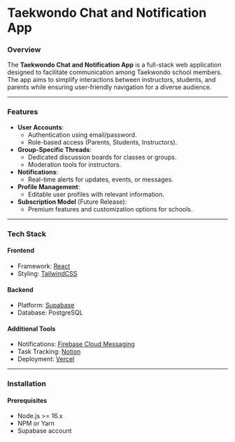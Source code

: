 # Taekwondo Chat and Notification App  

### Overview  
The **Taekwondo Chat and Notification App** is a full-stack web application designed to facilitate communication among Taekwondo school members. The app aims to simplify interactions between instructors, students, and parents while ensuring user-friendly navigation for a diverse audience.  

---

### Features  
- **User Accounts**:  
  - Authentication using email/password.  
  - Role-based access (Parents, Students, Instructors).  
- **Group-Specific Threads**:  
  - Dedicated discussion boards for classes or groups.  
  - Moderation tools for instructors.  
- **Notifications**:  
  - Real-time alerts for updates, events, or messages.  
- **Profile Management**:  
  - Editable user profiles with relevant information.  
- **Subscription Model** (Future Release):  
  - Premium features and customization options for schools.  

---

### Tech Stack  

#### Frontend  
- Framework: [React](https://reactjs.org/)  
- Styling: [TailwindCSS](https://tailwindcss.com/)  

#### Backend  
- Platform: [Supabase](https://supabase.com/)  
- Database: PostgreSQL  

#### Additional Tools  
- Notifications: [Firebase Cloud Messaging](https://firebase.google.com/products/cloud-messaging)  
- Task Tracking: [Notion](https://www.notion.so/)  
- Deployment: [Vercel](https://vercel.com/)  

---

### Installation  

#### Prerequisites  
- Node.js >= 16.x  
- NPM or Yarn  
- Supabase account  


